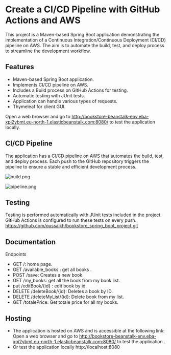 # Create a CI/CD Pipeline with GitHub Actions and AWS
This project is a Maven-based Spring Boot application demonstrating the implementation of a Continuous Integration/Continuous Deployment (CI/CD) pipeline on AWS. The aim is to automate the build, test, and deploy process to streamline the development workflow.

## Features
- Maven-based Spring Boot application.
- Implements CI/CD pipeline on AWS.
- Includes a Build process on GitHub Actions for testing.
- Automatic testing with JUnit tests.
- Application can handle various types of requests.
- Thymeleaf for client GUI. 


Open a web browser and go to http://bookstore-beanstalk-env.eba-xpi2ybmt.eu-north-1.elasticbeanstalk.com:8080/ to test the application locally.

## CI/CD Pipeline
The application has a CI/CD pipeline on AWS that automates the build, test, and deploy process. Each push to the GitHub repository triggers the pipeline to ensure a stable and efficient development process.

![build.png](..%2F..%2FDesktop%2Fbuild.png)

![pipeline.png](..%2F..%2FDesktop%2Fpipeline.png)

## Testing
Testing is performed automatically with JUnit tests included in the project. GitHub Actions is configured to run these tests on every push.
https://github.com/qussaikh/bookstore_spring_boot_project.git

## Documentation
 Endpoints
- GET /: home page.
- GET /available_books : get all books  .
- POST /save: Creates a new book.
- GET /my_books: get all the book from my book list.
- put /editBook/{id} : edit book by id. 
- DELETE /deleteBook/{id}: Deletes a book by ID.
- DELETE /deleteMyList/{id}: Delete book from my list.
- GET /totalePrice: Get totale price for all my books.


## Hosting
- The application is hosted on AWS and is accessible at the following link:
Open a web browser and go to http://bookstore-beanstalk-env.eba-xpi2ybmt.eu-north-1.elasticbeanstalk.com:8080/ to test the application .
- Or test the application locally http://localhost:8080 


